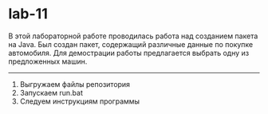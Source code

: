 # lab-11
В этой лабораторной работе проводилась работа над созданием пакета на Java. Был создан пакет, содержащий различные данные по покупке автомобиля. Для демострации работы предлагается выбрать одну из предложенных машин. 
_______________________________________________________________________________________________________________________________________
1) Выгружаем файлы репозитория
2) Запускаем run.bat
3) Cледуем инструкциям программы
